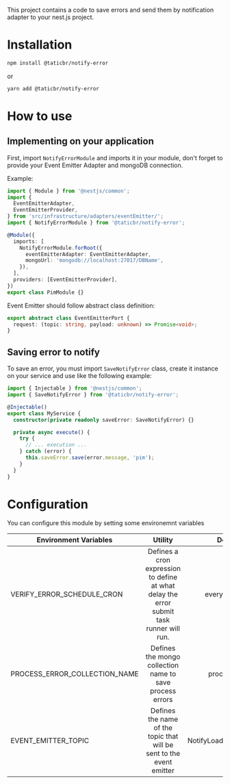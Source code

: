 This project contains a code to save errors and send them by notification adapter to your nest.js project.

# Installation

```bash
npm install @taticbr/notify-error
```

or

```bash
yarn add @taticbr/notify-error
```

# How to use

## Implementing on your application

First, import `NotifyErrorModule` and imports it in your module, don't forget to provide your Event Emitter Adapter and mongoDB connection.

Example:

```typescript
import { Module } from '@nestjs/common';
import {
  EventEmitterAdapter,
  EventEmitterProvider,
} from 'src/infrastructure/adapters/eventEmitter/';
import { NotifyErrorModule } from '@taticbr/notify-error';

@Module({
  imports: [
    NotifyErrorModule.forRoot({
      eventEmitterAdapter: EventEmitterAdapter,
      mongoUrl: 'mongodb://localhost:27017/DBName',
    }),
  ],
  providers: [EventEmitterProvider],
})
export class PimModule {}
```

Event Emitter should follow abstract class definition:

```typescript
export abstract class EventEmitterPort {
  request: (topic: string, payload: unknown) => Promise<void>;
}
```

## Saving error to notify

To save an error, you must import `SaveNotifyError` class, create it instance on your service and use like the following example:

```typescript
import { Injectable } from '@nestjs/common';
import { SaveNotifyError } from '@taticbr/notify-error';

@Injectable()
export class MyService {
  constructor(private readonly saveError: SaveNotifyError) {}

  private async execute() {
    try {
      // ... execution ...
    } catch (error) {
      this.saveError.save(error.message, 'pim');
    }
  }
}
```

# Configuration

You can configure this module by setting some environemnt variables

| Environment Variables         |                                         Utility                                          |         Default         |
| ----------------------------- | :--------------------------------------------------------------------------------------: | :---------------------: |
| VERIFY_ERROR_SCHEDULE_CRON    | Defines a cron expression to define at what delay the error submit task runner will run. |     every one hour      |
| PROCESS_ERROR_COLLECTION_NAME |                 Defines the mongo collection name to save process errors                 |      processError       |
| EVENT_EMITTER_TOPIC           |           Defines the name of the topic that will be sent to the event emitter           | NotifyLoadPimDelayTopic |

